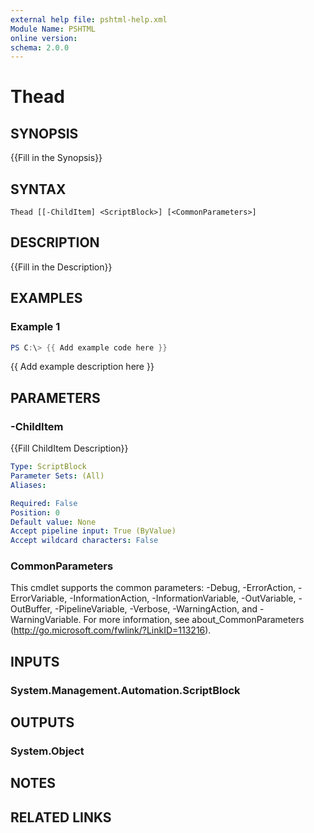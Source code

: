 ```yaml
---
external help file: pshtml-help.xml
Module Name: PSHTML
online version:
schema: 2.0.0
---
```


# Thead

## SYNOPSIS
{{Fill in the Synopsis}}

## SYNTAX

```
Thead [[-ChildItem] <ScriptBlock>] [<CommonParameters>]
```

## DESCRIPTION
{{Fill in the Description}}

## EXAMPLES

### Example 1
```powershell
PS C:\> {{ Add example code here }}
```

{{ Add example description here }}

## PARAMETERS

### -ChildItem
{{Fill ChildItem Description}}

```yaml
Type: ScriptBlock
Parameter Sets: (All)
Aliases:

Required: False
Position: 0
Default value: None
Accept pipeline input: True (ByValue)
Accept wildcard characters: False
```

### CommonParameters
This cmdlet supports the common parameters: -Debug, -ErrorAction, -ErrorVariable, -InformationAction, -InformationVariable, -OutVariable, -OutBuffer, -PipelineVariable, -Verbose, -WarningAction, and -WarningVariable.
For more information, see about_CommonParameters (http://go.microsoft.com/fwlink/?LinkID=113216).

## INPUTS

### System.Management.Automation.ScriptBlock

## OUTPUTS

### System.Object
## NOTES

## RELATED LINKS
